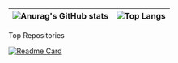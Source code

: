 

| ![Anurag's GitHub stats](https://github-readme-stats.vercel.app/api?username=byBenPuls) |  ![Top Langs](https://github-readme-stats.vercel.app/api/top-langs/?username=byBenPuls&layout=compact)    |
| :-----: | :---: |

Top Repositories

[![Readme Card](https://github-readme-stats.vercel.app/api/pin/?username=byBenPuls&repo=discord-funbot)](https://github.com/byBenPuls/discord-funbot)

